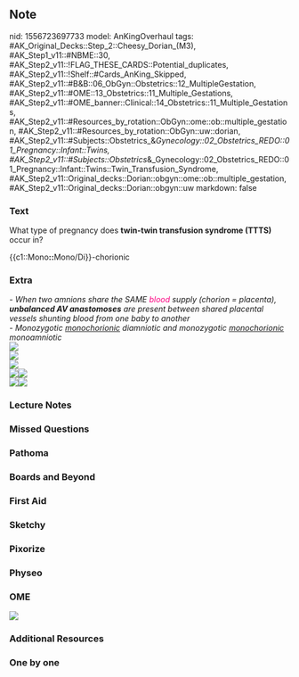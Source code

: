 ## Note
nid: 1556723697733
model: AnKingOverhaul
tags: #AK_Original_Decks::Step_2::Cheesy_Dorian_(M3), #AK_Step1_v11::#NBME::30, #AK_Step2_v11::!FLAG_THESE_CARDS::Potential_duplicates, #AK_Step2_v11::!Shelf::#Cards_AnKing_Skipped, #AK_Step2_v11::#B&B::06_ObGyn::Obstetrics::12_MultipleGestation, #AK_Step2_v11::#OME::13_Obstetrics::11_Multiple_Gestations, #AK_Step2_v11::#OME_banner::Clinical::14_Obstetrics::11_Multiple_Gestations, #AK_Step2_v11::#Resources_by_rotation::ObGyn::ome::ob::multiple_gestation, #AK_Step2_v11::#Resources_by_rotation::ObGyn::uw::dorian, #AK_Step2_v11::#Subjects::Obstetrics_&_Gynecology::02_Obstetrics_REDO::01_Pregnancy::Infant::Twins, #AK_Step2_v11::#Subjects::Obstetrics_&_Gynecology::02_Obstetrics_REDO::01_Pregnancy::Infant::Twins::Twin_Transfusion_Syndrome, #AK_Step2_v11::Original_decks::Dorian::obgyn::ome::ob::multiple_gestation, #AK_Step2_v11::Original_decks::Dorian::obgyn::uw
markdown: false

### Text
What type of pregnancy does <b>twin-twin transfusion syndrome
(TTTS)</b> occur in?
<div>
  {{c1::Mono<b>::</b>Mono/Di}}-chorionic
</div>

### Extra
<div>
  <div>
    <div>
    <div>
      <i>- When two amnions share the SAME <font color=
      "#FC0280">blood</font> supply (chorion = placenta),
      <b>unbalanced AV anastomoses</b> are present between shared
      placental vessels shunting blood from one baby to another</i>
    </div>
    <div>
      <i>- Monozygotic <u style="">monochorionic</u> diamniotic and
      monozygotic <u style="">monochorionic</u> monoamniotic</i>
    </div>
    <div>
      <i><img src="paste-1117662159568897.jpg"></i>
    </div>
    <div>
      <i><img src="paste-152814936391681.jpg"></i>
    </div>
    <div>
      <i><img src="paste-1100800117964801.jpg"></i>
    </div>
    <div>
      <i><img src="paste-545108659274508.jpg"><img src=
      "paste-1033051303837697.jpg"></i>
    </div><i><img src="paste-38779259717026.jpg"></i><img src=
    "paste-275225799294977.jpg"></div>
  </div>
</div>

### Lecture Notes


### Missed Questions


### Pathoma


### Boards and Beyond


### First Aid


### Sketchy


### Pixorize


### Physeo


### OME
<div class="ome-widget">
  <a href=
  "https://onlinemeded.org/spa/obstetrics/multiple-gestations/acquire?ref=anki">
  <img src="_OME_AnkiFlashcards_Lesson_2.png"></a>
</div>

### Additional Resources


### One by one

